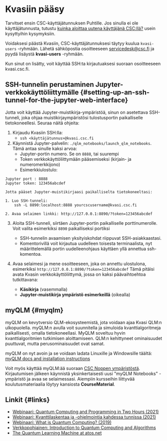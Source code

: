 
# Kvasiin pääsy

Tarvitset ensin CSC-käyttäjätunnuksen Puhtille. Jos sinulla ei ole käyttäjätunnusta, tutustu 
[kuinka aloittaa uutena käyttäjänä CSC:llä?](../../../support/faq/how-to-get-started-at-CSC.md) usein kysyttyihin kysymyksiin.

Voidaksesi päästä Kvasiin, CSC-käyttäjätunnuksesi täytyy kuulua `kvasi-users` -ryhmään. Lähetä sähköpostia osoitteeseen servicedesk@csc.fi ja pyydä lisäystä **kvasi-users** -ryhmään.

Kun sinut on lisätty, voit käyttää SSH:ta kirjautuaksesi suoraan osoitteeseen kvasi.csc.fi.

## SSH-tunnelin perustaminen Jupyter-verkkokäyttöliittymälle {#setting-up-an-ssh-tunnel-for-the-jupyter-web-interface}

Jotta voit käyttää Jupyter-muistikirja-ympäristöä, sinun on asetettava SSH-tunneli, joka ohjaa muistikirjaympäristösi tulostusportin paikalliselle tietokoneellesi. Seuraa näitä ohjeita:

1. Kirjaudu Kvasiin SSH:lla:
    * `ssh <käyttäjätunnus>@kvasi.csc.fi`
2. Käynnistä Jupyter-palvelin: `./qlm_notebooks/launch_qlm_notebooks`. Tämä antaa sinulle kaksi arvoa:
    * Jupyter-portin numero. Se on `8888`, tai suurempi
    * Token verkkokäyttöliittymään pääsemiseksi (kirjain- ja numeromerkkijono)
    * Esimerkkiulostulo:

```
Jupyter port : 8888
Jupyter token: 123456abcdef

Jotta pääset Jupyter-muistikirjaasi paikalliselta tietokoneeltasi:

1. Luo SSH-tunneli: 
    ssh -L 8890:localhost:8888 yourcscusername@kvasi.csc.fi

2. Avaa selaimen linkki: http://127.0.0.1:8890/?token=123456abcdef
```

3. Aloita SSH-tunneli, siirtäen Jupyter-portin paikalliselle porttinumerolle.
   Voit valita esimerkiksi `8890` paikalliseksi portiksi
    * SSH-tunnelin avaamisen yksityiskohdat riippuvat SSH-asiakkaastasi.
    * Komentorivillä voit kirjautua uudelleen toisesta terminaalista,
      nyt määrittelemällä portin uudelleenohjaus käyttäen yllä annettua ssh-komentoa.

4. Avaa selaimesi ja mene osoitteeseen, joka on annettu ulostulona, esimerkiksi 
`http://127.0.0.1:8890/?token=123456abcdef` Tämä pitäisi avata Kvasin verkkokäyttöliittymä, jossa on kaksi päävaihtoehtoa tutkittavana:
    * **Käsikirja** (vasemmalla)
    * **Jupyter-muistikirja ympäristö esimerkeillä** (oikealla)

## myQLM {#myqlm}

myQLM on kevytversio QLM-ekosysteemistä, jota voidaan ajaa Kvasi QLM:n ulkopuolella. myQLM:n avulla voit suunnitella ja simuloida kvanttialgoritmeja paikallisesti, omalla tietokoneellasi. MyQLM soveltuu hyvin kvanttialgoritmien tutkimisen aloittamiseen. QLM:n kehittyneet ominaisuudet puuttuvat, mutta perusominaisuudet ovat samat.

myQLM on nyt avoin ja se voidaan ladata Linuxille ja Windowsille täältä:
[myQLM docs and installation instructions](https://myqlm.github.io/index.html)

Voit myös käyttää myQLM:ää suoraan [CSC Noppen ympäristöstä](https://noppe.csc.fi).
Kirjautumisen jälkeen käynnistä yksinkertaisesti uusi "myQLM Notebooks" -ympäristö ja avaa se selaimessasi.
Aiempiin kursseihin liittyvää koulutusmateriaalia löytyy kansiosta **CourseMaterial**.

## Linkit {#links}

* [Webinaari: Quantum Computing and Programming in Two Hours (2021)](https://youtu.be/whoTr3zM3jU)
* [Webinaari: Kvanttilaskentaa ja -ohjelmointia kahdessa tunnissa (2021)](https://youtu.be/EnDKcCAjRtg)
* [Webinaari: What is Quantum Computing? (2019)](https://youtu.be/44F0rYmLT4Y)
* [Verkkopohjainen: Introduction to Quantum Computing and Algorithms](https://ssl.eventilla.com/event/mZ9Pa)
* [The Quantum Learning Machine at atos.net](https://atos.net/en/solutions/quantum-learning-machine)
